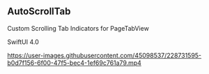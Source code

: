 ## AutoScrollTab

Custom Scrolling Tab Indicators for PageTabView

SwiftUI 4.0 

https://user-images.githubusercontent.com/45098537/228731595-b0d7f156-6f00-47f5-bec4-1ef69c761a79.mp4

